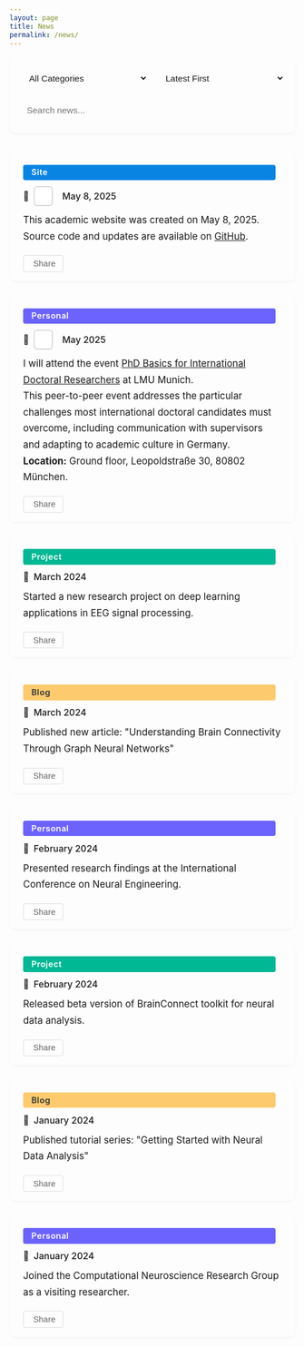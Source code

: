 ```yaml
---
layout: page
title: News
permalink: /news/
---
```


<style>
body .page-content {
    max-width: 900px !important;
    margin: 0 auto !important;
    padding: 2rem 1rem !important;
}
.news-controls {
    display: flex;
    gap: 1rem;
    margin-bottom: 2rem;
    flex-wrap: wrap;
    background: var(--bg-color-secondary);
    padding: 1.2rem;
    border-radius: 10px;
    box-shadow: 0 2px 4px rgba(0,0,0,0.04);
}
.control-item {
    flex: 1;
    min-width: 180px;
}
.control-item select, .control-item input {
    width: 100%;
    padding: 0.7rem;
    border: 1px solid var(--border-color);
    border-radius: 7px;
    background: var(--bg-color);
    color: var(--text-color);
    font-size: 0.97rem;
    transition: all 0.3s;
}
.control-item select:hover, .control-item input:hover {
    border-color: #999;
}
.control-item select:focus, .control-item input:focus {
    outline: none;
    border-color: var(--accent-color);
    box-shadow: 0 0 0 2px rgba(var(--accent-color-rgb), 0.1);
}
.news-list {
    display: flex;
    flex-direction: column;
    gap: 1.5rem;
    margin: 2rem 0;
}
.news-card {
    background: var(--bg-color-secondary);
    border-radius: 10px;
    box-shadow: 0 2px 4px rgba(0,0,0,0.04);
    padding: 1.5rem 1.5rem 1rem 1.5rem;
    display: flex;
    flex-direction: column;
    gap: 0.7rem;
    border-left: 4px solid var(--accent-color);
    transition: box-shadow 0.2s;
}
.news-card:hover {
    box-shadow: 0 4px 12px rgba(0,0,0,0.10);
}
.news-date {
    font-size: 1rem;
    color: var(--meta-color);
    font-weight: 500;
    display: flex;
    align-items: center;
    gap: 0.5rem;
}
.news-date:before {
    content: "\1F4C5";
    font-size: 1rem;
}
.news-content {
    font-size: 1.05rem;
    line-height: 1.7;
    color: var(--text-color);
}
.news-tag {
    display: inline-block;
    padding: 0.3rem 0.9rem;
    border-radius: 4px;
    font-size: 0.92rem;
    font-weight: 600;
    margin-right: 0.7rem;
    background: var(--accent-color);
    color: #fff;
    letter-spacing: 0.5px;
}
.news-tag.personal { background: #6c63ff; }
.news-tag.project { background: #00b894; }
.news-tag.site { background: #0984e3; }
.news-tag.blog { background: #fdcb6e; color: #333; }
.news-tools {
    display: flex;
    gap: 0.5rem;
    margin-top: 0.5rem;
}
.tool-button {
    padding: 0.35rem 0.8rem;
    border: 1px solid #ddd;
    border-radius: 4px;
    background: transparent;
    color: #666;
    cursor: pointer;
    transition: all 0.2s;
    display: flex;
    align-items: center;
    gap: 0.25rem;
    font-size: 0.92rem;
}
.tool-button:hover {
    background: var(--accent-color);
    color: #fff;
    border-color: var(--accent-color);
}
.pagination {
    display: flex;
    justify-content: center;
    align-items: center;
    gap: 0.5rem;
    margin: 2rem 0;
    padding: 1rem;
}
.pagination-button {
    padding: 0.5rem 1rem;
    border: 1px solid var(--border-color);
    border-radius: 4px;
    background: var(--bg-color);
    color: var(--text-color);
    cursor: pointer;
    transition: all 0.3s;
    font-size: 0.9rem;
    min-width: 40px;
    display: flex;
    align-items: center;
    justify-content: center;
}
.pagination-button:hover:not(:disabled) {
    background: var(--accent-color);
    color: white;
    border-color: var(--accent-color);
    transform: translateY(-1px);
}
.pagination-button.active {
    background: var(--accent-color);
    color: white;
    border-color: var(--accent-color);
    font-weight: bold;
}
.pagination-button:disabled {
    opacity: 0.5;
    cursor: not-allowed;
    background: var(--bg-color-secondary);
}
@media (max-width: 768px) {
    .news-controls { flex-direction: column; }
    .news-list { gap: 1rem; }
    .news-card { padding: 1rem; }
}
.calendar-icon {
  display: inline-block;
  width: 1.8em;
  height: 1.8em;
  background: #fff;
  color: #0984e3;
  border-radius: 0.3em;
  font-weight: bold;
  text-align: center;
  line-height: 1.8em;
  margin-right: 0.5em;
  font-family: system-ui, sans-serif;
  border: 1.5px solid #bbb;
  box-shadow: 0 1px 2px rgba(0,0,0,0.07);
  font-size: 1.1em;
  vertical-align: middle;
}
</style>

<div class="news-controls">
    <div class="control-item">
        <select id="newsFilter" onchange="filterNews()">
            <option value="all">All Categories</option>
            <option value="personal">Personal</option>
            <option value="project">Project</option>
            <option value="site">Site</option>
            <option value="blog">Blog</option>
        </select>
    </div>
    <div class="control-item">
        <select id="newsSort" onchange="sortNews()">
            <option value="date-desc" selected>Latest First</option>
            <option value="date-asc">Oldest First</option>
        </select>
    </div>
    <div class="control-item">
        <input type="text" id="newsSearch" placeholder="Search news..." onkeyup="searchNews()">
    </div>
</div>

<div class="news-list" id="newsList">
    <div class="news-card" data-category="site">
        <span class="news-tag site">Site</span>
        <div class="news-date"><span class="calendar-icon"></span>May 8, 2025</div>
        <div class="news-content">
            This academic website was created on May 8, 2025.<br>
            Source code and updates are available on <a href="https://github.com/JunlinJing/jjing-neuro" target="_blank">GitHub</a>.
        </div>
        <div class="news-tools">
            <button class="tool-button" onclick="shareNews(this)" title="Share"><i class="fas fa-share-alt"></i>Share</button>
        </div>
    </div>
    <div class="news-card" data-category="personal">
        <span class="news-tag personal">Personal</span>
        <div class="news-date"><span class="calendar-icon"></span>May 2025</div>
        <div class="news-content">
            I will attend the event <a href="https://www.portal.graduatecenter.lmu.de/gc/de/phd_basics_internationals_2025" target="_blank">PhD Basics for International Doctoral Researchers</a> at LMU Munich.<br>
            This peer-to-peer event addresses the particular challenges most international doctoral candidates must overcome, including communication with supervisors and adapting to academic culture in Germany.<br>
            <b>Location:</b> Ground floor, Leopoldstraße 30, 80802 München.
        </div>
        <div class="news-tools">
            <button class="tool-button" onclick="shareNews(this)" title="Share"><i class="fas fa-share-alt"></i>Share</button>
        </div>
    </div>
    <div class="news-card" data-category="project">
        <span class="news-tag project">Project</span>
        <div class="news-date">March 2024</div>
        <div class="news-content">Started a new research project on deep learning applications in EEG signal processing.</div>
        <div class="news-tools">
            <button class="tool-button" onclick="shareNews(this)" title="Share"><i class="fas fa-share-alt"></i>Share</button>
        </div>
    </div>
    <div class="news-card" data-category="blog">
        <span class="news-tag blog">Blog</span>
        <div class="news-date">March 2024</div>
        <div class="news-content">Published new article: "Understanding Brain Connectivity Through Graph Neural Networks"</div>
        <div class="news-tools">
            <button class="tool-button" onclick="shareNews(this)" title="Share"><i class="fas fa-share-alt"></i>Share</button>
        </div>
    </div>
    <div class="news-card" data-category="personal">
        <span class="news-tag personal">Personal</span>
        <div class="news-date">February 2024</div>
        <div class="news-content">Presented research findings at the International Conference on Neural Engineering.</div>
        <div class="news-tools">
            <button class="tool-button" onclick="shareNews(this)" title="Share"><i class="fas fa-share-alt"></i>Share</button>
        </div>
    </div>
    <div class="news-card" data-category="project">
        <span class="news-tag project">Project</span>
        <div class="news-date">February 2024</div>
        <div class="news-content">Released beta version of BrainConnect toolkit for neural data analysis.</div>
        <div class="news-tools">
            <button class="tool-button" onclick="shareNews(this)" title="Share"><i class="fas fa-share-alt"></i>Share</button>
        </div>
    </div>
    <div class="news-card" data-category="blog">
        <span class="news-tag blog">Blog</span>
        <div class="news-date">January 2024</div>
        <div class="news-content">Published tutorial series: "Getting Started with Neural Data Analysis"</div>
        <div class="news-tools">
            <button class="tool-button" onclick="shareNews(this)" title="Share"><i class="fas fa-share-alt"></i>Share</button>
        </div>
    </div>
    <div class="news-card" data-category="personal">
        <span class="news-tag personal">Personal</span>
        <div class="news-date">January 2024</div>
        <div class="news-content">Joined the Computational Neuroscience Research Group as a visiting researcher.</div>
        <div class="news-tools">
            <button class="tool-button" onclick="shareNews(this)" title="Share"><i class="fas fa-share-alt"></i>Share</button>
        </div>
    </div>
</div>

<div class="pagination"></div>

<script>
const ITEMS_PER_PAGE = 5;
let currentPage = 1;
let allNews = Array.from(document.querySelectorAll('.news-card'));

function renderNews() {
    const list = document.getElementById('newsList');
    list.innerHTML = '';
    let filtered = allNews.filter(item => item.style.display !== 'none');
    const start = (currentPage - 1) * ITEMS_PER_PAGE;
    const end = start + ITEMS_PER_PAGE;
    filtered.slice(start, end).forEach(item => list.appendChild(item));
}

function filterNews() {
    const filter = document.getElementById('newsFilter').value;
    const search = document.getElementById('newsSearch').value.toLowerCase();
    allNews.forEach(item => {
        const category = item.getAttribute('data-category');
        const content = item.querySelector('.news-content').textContent.toLowerCase();
        if ((filter === 'all' || category === filter) && content.includes(search)) {
            item.style.display = '';
        } else {
            item.style.display = 'none';
        }
    });
    currentPage = 1;
    updatePagination();
    renderNews();
}

function sortNews() {
    const sort = document.getElementById('newsSort').value;
    allNews.sort((a, b) => {
        const dateA = new Date(a.querySelector('.news-date').textContent);
        const dateB = new Date(b.querySelector('.news-date').textContent);
        return sort === 'date-desc' ? dateB - dateA : dateA - dateB;
    });
    currentPage = 1;
    renderNews();
}

function searchNews() {
    filterNews();
}

function updatePagination() {
    const visible = allNews.filter(item => item.style.display !== 'none');
    const totalPages = Math.ceil(visible.length / ITEMS_PER_PAGE);
    const pagination = document.querySelector('.pagination');
    pagination.innerHTML = '';
    if (totalPages > 1) {
        const prev = document.createElement('button');
        prev.className = 'pagination-button';
        prev.innerHTML = '<i class="fas fa-chevron-left"></i> Previous';
        prev.disabled = currentPage === 1;
        prev.onclick = () => { if(currentPage>1){currentPage--; renderNews(); updatePagination();} };
        pagination.appendChild(prev);
        for (let i = 1; i <= totalPages; i++) {
            const btn = document.createElement('button');
            btn.className = 'pagination-button' + (i === currentPage ? ' active' : '');
            btn.textContent = i;
            btn.onclick = () => { currentPage = i; renderNews(); updatePagination(); };
            pagination.appendChild(btn);
        }
        const next = document.createElement('button');
        next.className = 'pagination-button';
        next.innerHTML = 'Next <i class="fas fa-chevron-right"></i>';
        next.disabled = currentPage === totalPages;
        next.onclick = () => { if(currentPage<totalPages){currentPage++; renderNews(); updatePagination();} };
        pagination.appendChild(next);
    }
}

function updateCalendarIcons() {
    document.querySelectorAll('.news-date').forEach(dateEl => {
        const cal = dateEl.querySelector('.calendar-icon');
        if (!cal) return;
        const text = dateEl.textContent;
        let day = '';
        const match = text.match(/\b(\d{1,2})[\,\s]/);
        if (match) {
            day = match[1];
        } else {
            const monthMatch = text.match(/([A-Za-z]+)/);
            day = monthMatch ? monthMatch[1][0] : '?';
        }
        cal.textContent = day;
    });
}

document.addEventListener('DOMContentLoaded', function() {
    allNews = Array.from(document.querySelectorAll('.news-card'));
    filterNews();
    sortNews();
    updateCalendarIcons();
});
</script>

<link rel="stylesheet" href="https://cdnjs.cloudflare.com/ajax/libs/font-awesome/5.15.4/css/all.min.css"> 